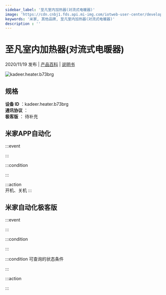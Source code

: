 ```yaml
---
sidebar_label: '至凡室内加热器(对流式电暖器)'
image: 'https://cdn.cnbj1.fds.api.mi-img.com/iotweb-user-center/developer_1679047807989yDBC2B3P.png?GalaxyAccessKeyId=AKVGLQWBOVIRQ3XLEW&Expires=9223372036854775807&Signature=+tDEoQxLugu5m8YhidenFk4TVvo='
keywords: '米家, 其他品牌, 至凡室内加热器(对流式电暖器)'
description : ''
---
```

# 至凡室内加热器(对流式电暖器)

2020/11/19 发布 | [产品百科](https://home.mi.com/webapp/content/baike/product/index.html?model=kadeer.heater.b73brg/) | [说明书](https://home.mi.com/views/introduction.html?model=kadeer.heater.b73brg&region=cn)

![kadeer.heater.b73brg](https://cdn.cnbj1.fds.api.mi-img.com/iotweb-user-center/developer_1679047807989yDBC2B3P.png?GalaxyAccessKeyId=AKVGLQWBOVIRQ3XLEW&Expires=9223372036854775807&Signature=+tDEoQxLugu5m8YhidenFk4TVvo=)

## 规格  
> 
**设备 ID** ：kadeer.heater.b73brg  
**通讯协议** ：  
**极客版**  ： 待补充 


## 米家APP自动化  

:::event  

:::

:::condition  

:::

:::action   
开机、关机
:::

## 米家自动化极客版  

:::event  

:::

:::condition  

:::

:::condition 可查询的状态条件  

:::

:::action  

:::

        
